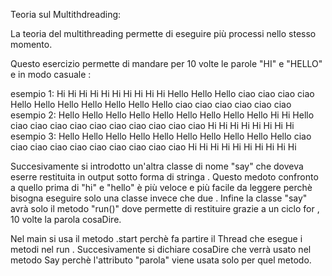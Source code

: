 Teoria sul Multithdreading: 

La teoria del  multithreading  permette  di eseguire più  processi nello stesso momento.

Questo esercizio permette di mandare per 10 volte le parole "HI" e "HELLO"  e in modo casuale :

esempio 1:
Hi
Hi
Hi
Hi
Hi
Hi
Hi
Hi
Hi
Hi
Hello
Hello
Hello
ciao
ciao
ciao
ciao
Hello
Hello
Hello
Hello
Hello
Hello
Hello
ciao
ciao
ciao
ciao
ciao
ciao
esempio 2: 
Hello
Hello
Hello
Hello
Hello
Hello
Hello
Hello
Hello
Hi
Hi
Hello
ciao
ciao
ciao
ciao
ciao
ciao
ciao
ciao
ciao
ciao
Hi
Hi
Hi
Hi
Hi
Hi
Hi
Hi
esempio 3:
Hello
Hello
Hello
Hello
Hello
Hello
Hello
Hello
Hello
Hello
ciao
ciao
ciao
ciao
ciao
ciao
ciao
ciao
ciao
ciao
Hi
Hi
Hi
Hi
Hi
Hi
Hi
Hi
Hi
Hi

Succesivamente si introdotto un'altra classe di nome "say" che doveva eserre restituita in output sotto forma di stringa .
Questo medoto confronto a quello prima di "hi" e "hello" è più veloce e più facile da leggere perchè bisogna eseguire solo una classe invece che due . Infine la classe "say" avrà solo il metodo "run()" dove permette di restituire grazie a un ciclo for , 10 volte la parola cosaDire.

Nel main si usa il metodo .start perchè fa partire il Thread che esegue i metodi nel run .
Succesivamente si dichiare cosaDire che verrà usato nel metodo Say perchè l'attributo "parola" viene usata solo per quel metodo.


